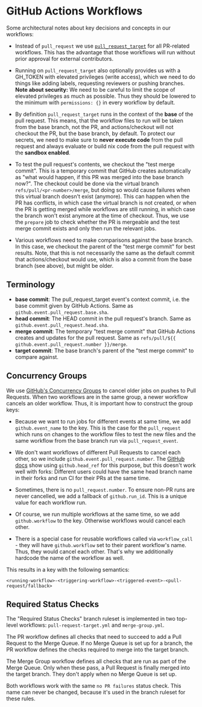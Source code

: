 # GitHub Actions Workflows

Some architectural notes about key decisions and concepts in our workflows:

- Instead of `pull_request` we use [`pull_request_target`](https://docs.github.com/actions/writing-workflows/choosing-when-your-workflow-runs/events-that-trigger-workflows#pull_request_target) for all PR-related workflows.
  This has the advantage that those workflows will run without prior approval for external contributors.

- Running on `pull_request_target` also optionally provides us with a GH_TOKEN with elevated privileges (write access), which we need to do things like adding labels, requesting reviewers or pushing branches.
  **Note about security:** We need to be careful to limit the scope of elevated privileges as much as possible.
  Thus they should be lowered to the minimum with `permissions: {}` in every workflow by default.

- By definition `pull_request_target` runs in the context of the **base** of the pull request.
  This means, that the workflow files to run will be taken from the base branch, not the PR, and actions/checkout will not checkout the PR, but the base branch, by default.
  To protect our secrets, we need to make sure to **never execute code** from the pull request and always evaluate or build nix code from the pull request with the **sandbox enabled**.

- To test the pull request's contents, we checkout the "test merge commit".
  This is a temporary commit that GitHub creates automatically as "what would happen, if this PR was merged into the base branch now?".
  The checkout could be done via the virtual branch `refs/pull/<pr-number>/merge`, but doing so would cause failures when this virtual branch doesn't exist (anymore).
  This can happen when the PR has conflicts, in which case the virtual branch is not created, or when the PR is getting merged while workflows are still running, in which case the branch won't exist anymore at the time of checkout.
  Thus, we use the `prepare` job to check whether the PR is mergeable and the test merge commit exists and only then run the relevant jobs.

- Various workflows need to make comparisons against the base branch.
  In this case, we checkout the parent of the "test merge commit" for best results.
  Note, that this is not necessarily the same as the default commit that actions/checkout would use, which is also a commit from the base branch (see above), but might be older.

## Terminology

- **base commit**: The pull_request_target event's context commit, i.e. the base commit given by GitHub Actions.
  Same as `github.event.pull_request.base.sha`.
- **head commit**: The HEAD commit in the pull request's branch.
  Same as `github.event.pull_request.head.sha`.
- **merge commit**: The temporary "test merge commit" that GitHub Actions creates and updates for the pull request.
  Same as `refs/pull/${{ github.event.pull_request.number }}/merge`.
- **target commit**: The base branch's parent of the "test merge commit" to compare against.

## Concurrency Groups

We use [GitHub's Concurrency Groups](https://docs.github.com/en/actions/writing-workflows/choosing-what-your-workflow-does/control-the-concurrency-of-workflows-and-jobs) to cancel older jobs on pushes to Pull Requests.
When two workflows are in the same group, a newer workflow cancels an older workflow.
Thus, it is important how to construct the group keys:

- Because we want to run jobs for different events at same time, we add `github.event_name` to the key.
  This is the case for the `pull_request` which runs on changes to the workflow files to test the new files and the same workflow from the base branch run via `pull_request_event`.

- We don't want workflows of different Pull Requests to cancel each other, so we include `github.event.pull_request.number`.
  The [GitHub docs](https://docs.github.com/en/actions/writing-workflows/choosing-what-your-workflow-does/control-the-concurrency-of-workflows-and-jobs#example-using-a-fallback-value) show using `github.head_ref` for this purpose, but this doesn't work well with forks: Different users could have the same head branch name in their forks and run CI for their PRs at the same time.

- Sometimes, there is no `pull_request.number`.
  To ensure non-PR runs are never cancelled, we add a fallback of `github.run_id`.
  This is a unique value for each workflow run.

- Of course, we run multiple workflows at the same time, so we add `github.workflow` to the key.
  Otherwise workflows would cancel each other.

- There is a special case for reusable workflows called via `workflow_call` - they will have `github.workflow` set to their parent workflow's name.
  Thus, they would cancel each other.
  That's why we additionally hardcode the name of the workflow as well.

This results in a key with the following semantics:

```
<running-workflow>-<triggering-workflow>-<triggered-event>-<pull-request/fallback>
```

## Required Status Checks

The "Required Status Checks" branch ruleset is implemented in two top-level workflows: `pull-request-target.yml` and `merge-group.yml`.

The PR workflow defines all checks that need to succeed to add a Pull Request to the Merge Queue.
If no Merge Queue is set up for a branch, the PR workflow defines the checks required to merge into the target branch.

The Merge Group workflow defines all checks that are run as part of the Merge Queue.
Only when these pass, a Pull Request is finally merged into the target branch.
They don't apply when no Merge Queue is set up.

Both workflows work with the same `no PR failures` status check.
This name can never be changed, because it's used in the branch ruleset for these rules.
